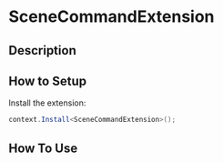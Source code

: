 # SceneCommandExtension

## Description

## How to Setup

Install the extension:
```csharp
context.Install<SceneCommandExtension>();
```

## How To Use
